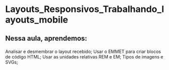 # Layouts_Responsivos_Trabalhando_layouts_mobile

<h2><p>Nessa aula, aprendemos:</p></h2>

Analisar e desmembrar o layout recebido;
Usar o EMMET para criar blocos de código HTML;
Usar as unidades relativas REM e EM;
Tipos de imagens e SVGs;
